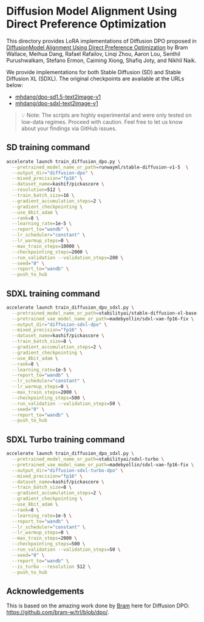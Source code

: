 # Diffusion Model Alignment Using Direct Preference Optimization

This directory provides LoRA implementations of Diffusion DPO proposed in [DiffusionModel Alignment Using Direct Preference Optimization](https://arxiv.org/abs/2311.12908) by Bram Wallace, Meihua Dang, Rafael Rafailov, Linqi Zhou, Aaron Lou, Senthil Purushwalkam, Stefano Ermon, Caiming Xiong, Shafiq Joty, and Nikhil Naik.

We provide implementations for both Stable Diffusion (SD) and Stable Diffusion XL (SDXL). The original checkpoints are available at the URLs below:

* [mhdang/dpo-sd1.5-text2image-v1](https://huggingface.co/mhdang/dpo-sd1.5-text2image-v1)
* [mhdang/dpo-sdxl-text2image-v1](https://huggingface.co/mhdang/dpo-sdxl-text2image-v1)

> 💡 Note: The scripts are highly experimental and were only tested on low-data regimes. Proceed with caution. Feel free to let us know about your findings via GitHub issues. 

## SD training command

```bash
accelerate launch train_diffusion_dpo.py \
  --pretrained_model_name_or_path=runwayml/stable-diffusion-v1-5  \
  --output_dir="diffusion-dpo" \
  --mixed_precision="fp16" \
  --dataset_name=kashif/pickascore \
  --resolution=512 \
  --train_batch_size=16 \
  --gradient_accumulation_steps=2 \
  --gradient_checkpointing \
  --use_8bit_adam \
  --rank=8 \
  --learning_rate=1e-5 \
  --report_to="wandb" \
  --lr_scheduler="constant" \
  --lr_warmup_steps=0 \
  --max_train_steps=10000 \
  --checkpointing_steps=2000 \
  --run_validation --validation_steps=200 \
  --seed="0" \
  --report_to="wandb" \
  --push_to_hub
```

## SDXL training command

```bash
accelerate launch train_diffusion_dpo_sdxl.py \
  --pretrained_model_name_or_path=stabilityai/stable-diffusion-xl-base-1.0  \
  --pretrained_vae_model_name_or_path=madebyollin/sdxl-vae-fp16-fix \
  --output_dir="diffusion-sdxl-dpo" \
  --mixed_precision="fp16" \
  --dataset_name=kashif/pickascore \
  --train_batch_size=8 \
  --gradient_accumulation_steps=2 \
  --gradient_checkpointing \
  --use_8bit_adam \
  --rank=8 \
  --learning_rate=1e-5 \
  --report_to="wandb" \
  --lr_scheduler="constant" \
  --lr_warmup_steps=0 \
  --max_train_steps=2000 \
  --checkpointing_steps=500 \
  --run_validation --validation_steps=50 \
  --seed="0" \
  --report_to="wandb" \
  --push_to_hub
```

## SDXL Turbo training command

```bash
accelerate launch train_diffusion_dpo_sdxl.py \
  --pretrained_model_name_or_path=stabilityai/sdxl-turbo \
  --pretrained_vae_model_name_or_path=madebyollin/sdxl-vae-fp16-fix \
  --output_dir="diffusion-sdxl-turbo-dpo" \
  --mixed_precision="fp16" \
  --dataset_name=kashif/pickascore \
  --train_batch_size=8 \
  --gradient_accumulation_steps=2 \
  --gradient_checkpointing \
  --use_8bit_adam \
  --rank=8 \
  --learning_rate=1e-5 \
  --report_to="wandb" \
  --lr_scheduler="constant" \
  --lr_warmup_steps=0 \
  --max_train_steps=2000 \
  --checkpointing_steps=500 \
  --run_validation --validation_steps=50 \
  --seed="0" \
  --report_to="wandb" \
  --is_turbo --resolution 512 \
  --push_to_hub
```


## Acknowledgements

This is based on the amazing work done by [Bram](https://github.com/bram-w) here for Diffusion DPO: https://github.com/bram-w/trl/blob/dpo/. 
